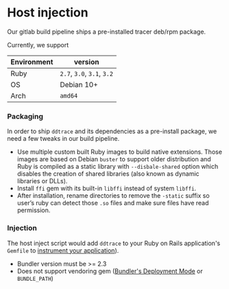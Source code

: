 # Host injection

Our gitlab build pipeline ships a pre-installed tracer deb/rpm package.

Currently, we support

| Environment| version |
|---|---|
| Ruby  | `2.7`, `3.0`, `3.1`, `3.2`|
| OS    | Debian 10+ |
| Arch  | `amd64` |


### Packaging

In order to ship `ddtrace` and its dependencies as a pre-install package, we need a few tweaks in our build pipeline.

* Use multiple custom built Ruby images to build native extensions. Those images are based on Debian `buster` to support older distribution and Ruby is compiled as a static library with `--disbale-shared` option which disables the creation of shared libraries (also known as dynamic libraries or DLLs).
* Install `ffi` gem with its built-in `libffi` instead of system `libffi`.
* After installation, rename directories to remove the `-static` suffix so user’s ruby can detect those  `.so` files and make sure files have read permission.

### Injection

The host inject script would add `ddtrace` to your Ruby on Rails application's `Gemfile` to [instrument your application](https://docs.datadoghq.com/tracing/trace_collection/dd_libraries/ruby/#rails-or-hanami-applications)).

* Bundler version must be >= 2.3
* Does not support vendoring gem ([Bundler's Deployment Mode](https://www.bundler.cn/man/bundle-install.1.html#DEPLOYMENT-MODE) or `BUNDLE_PATH`)



